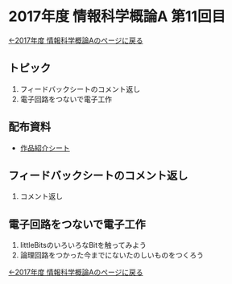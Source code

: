 #  2017年度 情報科学概論A 第11回目

[←2017年度 情報科学概論Aのページに戻る](../2017iisA.md)

## トピック

1. フィードバックシートのコメント返し
2. 電子回路をつないで電子工作


## 配布資料

- [作品紹介シート](11/11workSheet.pdf)

## フィードバックシートのコメント返し

1. コメント返し

## 電子回路をつないで電子工作

1. littleBitsのいろいろなBitを触ってみよう
2. 論理回路をつかった今までにないたのしいものをつくろう

[←2017年度 情報科学概論Aのページに戻る](../2017iisA.md)